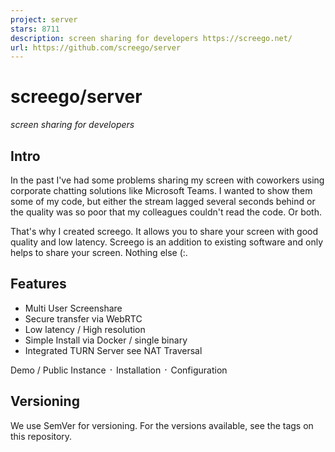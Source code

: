 ```yaml
---
project: server
stars: 8711
description: screen sharing for developers https://screego.net/
url: https://github.com/screego/server
---
```


screego/server
==============

_screen sharing for developers_

Intro
-----

In the past I've had some problems sharing my screen with coworkers using corporate chatting solutions like Microsoft Teams. I wanted to show them some of my code, but either the stream lagged several seconds behind or the quality was so poor that my colleagues couldn't read the code. Or both.

That's why I created screego. It allows you to share your screen with good quality and low latency. Screego is an addition to existing software and only helps to share your screen. Nothing else (:.

Features
--------

-   Multi User Screenshare
-   Secure transfer via WebRTC
-   Low latency / High resolution
-   Simple Install via Docker / single binary
-   Integrated TURN Server see NAT Traversal

Demo / Public Instance ᛫ Installation ᛫ Configuration

Versioning
----------

We use SemVer for versioning. For the versions available, see the tags on this repository.

